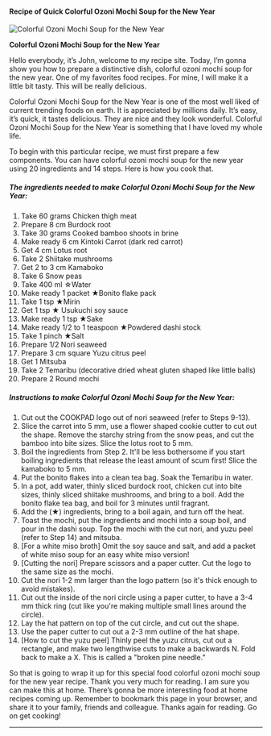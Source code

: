             

#### Recipe of Quick Colorful Ozoni Mochi Soup for the New Year

![Colorful Ozoni Mochi Soup for the New Year](https://img-global.cpcdn.com/recipes/4961838820229120/751x532cq70/colorful-ozoni-mochi-soup-for-the-new-year-recipe-main-photo.jpg)

**Colorful Ozoni Mochi Soup for the New Year**

Hello everybody, it’s John, welcome to my recipe site. Today, I’m gonna show you how to prepare a distinctive dish, colorful ozoni mochi soup for the new year. One of my favorites food recipes. For mine, I will make it a little bit tasty. This will be really delicious.

Colorful Ozoni Mochi Soup for the New Year is one of the most well liked of current trending foods on earth. It is appreciated by millions daily. It’s easy, it’s quick, it tastes delicious. They are nice and they look wonderful. Colorful Ozoni Mochi Soup for the New Year is something that I have loved my whole life.

To begin with this particular recipe, we must first prepare a few components. You can have colorful ozoni mochi soup for the new year using 20 ingredients and 14 steps. Here is how you cook that.

##### The ingredients needed to make Colorful Ozoni Mochi Soup for the New Year:

1.  Take 60 grams Chicken thigh meat
2.  Prepare 8 cm Burdock root
3.  Take 30 grams Cooked bamboo shoots in brine
4.  Make ready 6 cm Kintoki Carrot (dark red carrot)
5.  Get 4 cm Lotus root
6.  Take 2 Shiitake mushrooms
7.  Get 2 to 3 cm Kamaboko
8.  Take 6 Snow peas
9.  Take 400 ml ☆Water
10.  Make ready 1 packet ★Bonito flake pack
11.  Take 1 tsp ★Mirin
12.  Get 1 tsp ★ Usukuchi soy sauce
13.  Make ready 1 tsp ★Sake
14.  Make ready 1/2 to 1 teaspoon ★Powdered dashi stock
15.  Take 1 pinch ★Salt
16.  Prepare 1/2 Nori seaweed
17.  Prepare 3 cm square Yuzu citrus peel
18.  Get 1 Mitsuba
19.  Take 2 Temaribu (decorative dried wheat gluten shaped like little balls)
20.  Prepare 2 Round mochi

##### Instructions to make Colorful Ozoni Mochi Soup for the New Year:

1.  Cut out the COOKPAD logo out of nori seaweed (refer to Steps 9-13).
2.  Slice the carrot into 5 mm, use a flower shaped cookie cutter to cut out the shape. Remove the starchy string from the snow peas, and cut the bamboo into bite sizes. Slice the lotus root to 5 mm.
3.  Boil the ingredients from Step 2. It'll be less bothersome if you start boiling ingredients that release the least amount of scum first! Slice the kamaboko to 5 mm.
4.  Put the bonito flakes into a clean tea bag. Soak the Temaribu in water.
5.  In a pot, add water, thinly sliced burdock root, chicken cut into bite sizes, thinly sliced shiitake mushrooms, and bring to a boil. Add the bonito flake tea bag, and boil for 3 minutes until fragrant.
6.  Add the (★) ingredients, bring to a boil again, and turn off the heat.
7.  Toast the mochi, put the ingredients and mochi into a soup boil, and pour in the dashi soup. Top the mochi with the cut nori, and yuzu peel (refer to Step 14) and mitsuba.
8.  \[For a white miso broth\] Omit the soy sauce and salt, and add a packet of white miso soup for an easy white miso version!
9.  \[Cutting the nori\] Prepare scissors and a paper cutter. Cut the logo to the same size as the mochi.
10.  Cut the nori 1-2 mm larger than the logo pattern (so it's thick enough to avoid mistakes).
11.  Cut out the inside of the nori circle using a paper cutter, to have a 3-4 mm thick ring (cut like you're making multiple small lines around the circle).
12.  Lay the hat pattern on top of the cut circle, and cut out the shape.
13.  Use the paper cutter to cut out a 2-3 mm outline of the hat shape.
14.  \[How to cut the yuzu peel\] Thinly peel the yuzu citrus, cut out a rectangle, and make two lengthwise cuts to make a backwards N. Fold back to make a X. This is called a "broken pine needle."

So that is going to wrap it up for this special food colorful ozoni mochi soup for the new year recipe. Thank you very much for reading. I am sure you can make this at home. There’s gonna be more interesting food at home recipes coming up. Remember to bookmark this page in your browser, and share it to your family, friends and colleague. Thanks again for reading. Go on get cooking!

* * *